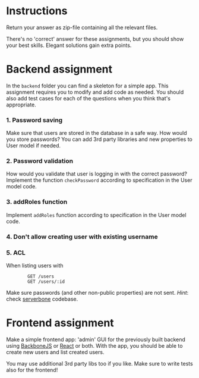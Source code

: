 # Instructions
Return your answer as zip-file containing all the relevant files. 

There's no 'correct' answer for these assignments, but you should show your best skills. Elegant solutions gain extra points.

# Backend assignment

In the `backend` folder you can find a skeleton for a simple app. This assignment requires you to modify and add code as needed. You should also add test cases for each of the questions when you think that's appropriate.

### 1. Password saving

Make sure that users are stored in the database in a safe way. How would you store passwords? You can add 3rd party libraries and new properties to User model if needed.

### 2. Password validation

How would you validate that user is logging in with the correct password? Implement the function `checkPassword` according to specification in the User model code.

### 3. addRoles function
Implement `addRoles` function according to specification in the User model code.

### 4. Don't allow creating user with existing username

### 5. ACL
When listing users with

			GET /users
			GET /users/:id
		
Make sure passwords (and other non-public properties) are not sent. _Hint_: check [serverbone](https://github.com/Everyplay/serverbone) codebase.


# Frontend assignment
Make a simple frontend app: 'admin' GUI for the previously built backend using [BackboneJS](http://backbonejs.org/) or [React](http://facebook.github.io/react/) or both. With the app, you should be able to create new users and list created users.

You may use additional 3rd party libs too if you like. Make sure to write tests also for the frontend!